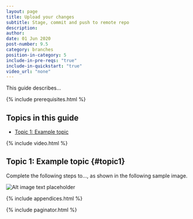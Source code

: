 ```yaml
---
layout: page
title: Upload your changes
subtitle: Stage, commit and push to remote repo 
description:
author:
date: 01 Jun 2020
post-number: 9.5
category: branches
position-in-category: 5
include-in-pre-reqs: "true"
include-in-quickstart: "true"
video_url: "none"
---
```


This guide describes...

{% include prerequisites.html %}

## Topics in this guide

- [Topic 1: Example topic](#topic1)

{% include video.html %}

## Topic 1: Example topic {#topic1}

Complete the following steps to..., as shown in the following sample image.

![Alt image text placeholder](../assets/images/09-branches/push/img-placeholder.png)

{% include appendices.html %}

{% include paginator.html %}
